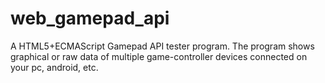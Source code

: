# web_gamepad_api
A HTML5+ECMAScript Gamepad API tester program. The program shows graphical or raw data of multiple game-controller devices connected on your pc, android, etc.

